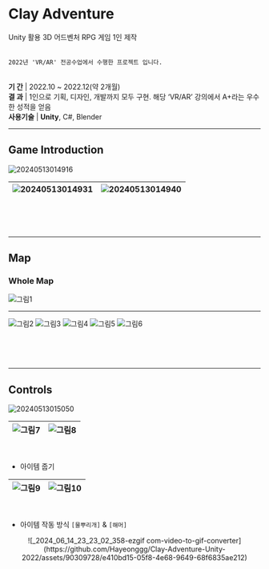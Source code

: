 # Clay Adventure
Unity 활용 3D 어드벤처 RPG 게임 1인 제작<br><br>

`2022년 'VR/AR' 전공수업에서 수행한 프로젝트 입니다.`
<br><br>

**기 간**  |  2022.10 ~ 2022.12(약 2개월)<br>
**결 과**  |  1인으로 기획, 디자인, 개발까지 모두 구현. 해당 ‘VR/AR’ 강의에서 A+라는 우수한 성적을 얻음<br>
**사용기술**  |  **Unity**, C#, Blender<br>

___

## Game Introduction
![20240513014916](https://github.com/Hayeonggg/Clay-Adventure-Unity-2022/assets/90309728/b94e6bbf-22b3-4e6d-b269-90ea816795ad)


| ![20240513014931](https://github.com/Hayeonggg/Clay-Adventure-Unity-2022/assets/90309728/5c6654ac-d9ea-4e6f-b975-8a555e9828d5) | ![20240513014940](https://github.com/Hayeonggg/Clay-Adventure-Unity-2022/assets/90309728/8733fe2d-38bc-47d2-b885-1e06a9b34ddb)|
|:---:|:---:|

<br><br><br>

___

## Map
### Whole Map
![그림1](https://github.com/Hayeonggg/Clay-Adventure-Unity-2022/assets/90309728/47d5b3ed-7be2-4337-bb90-38df04a6ef80)

___
![그림2](https://github.com/Hayeonggg/Clay-Adventure-Unity-2022/assets/90309728/2e5ce2a4-3fca-492c-b77f-4598b2b0f924)
![그림3](https://github.com/Hayeonggg/Clay-Adventure-Unity-2022/assets/90309728/11089b65-85b7-4ab7-9f21-826729c94190)
![그림4](https://github.com/Hayeonggg/Clay-Adventure-Unity-2022/assets/90309728/41b337aa-5cdb-47f8-8527-09c24a4a5f60)
![그림5](https://github.com/Hayeonggg/Clay-Adventure-Unity-2022/assets/90309728/39ea55d6-4214-4287-9339-3270ac2e1467)
![그림6](https://github.com/Hayeonggg/Clay-Adventure-Unity-2022/assets/90309728/60f1d92c-a918-4b40-a5d9-d357c9a254cf)

<br><br><br>

___

## Controls
![20240513015050](https://github.com/Hayeonggg/Clay-Adventure-Unity-2022/assets/90309728/e25f15c8-1482-4c1b-b070-90cfd4101833)

|![그림7](https://github.com/Hayeonggg/Clay-Adventure-Unity-2022/assets/90309728/5a41f4ad-fd50-46ac-8132-c393e2187095)|![그림8](https://github.com/Hayeonggg/Clay-Adventure-Unity-2022/assets/90309728/badb5eca-8e91-4551-969c-328a289a24ce)|
|:---:|:---:|

<br>

- 아이템 줍기
  
|![그림9](https://github.com/Hayeonggg/Clay-Adventure-Unity-2022/assets/90309728/420bdbb5-de35-4d20-a3ad-67aee6a6a02a)|![그림10](https://github.com/Hayeonggg/Clay-Adventure-Unity-2022/assets/90309728/4095c6db-8e50-4162-bc1d-9e4df9234fb1)|
|:---:|:---:|


<br>

- 아이템 작동 방식
  `[물뿌리개]` &   `[해머]`
<div align="center">
![_2024_06_14_23_23_02_358-ezgif com-video-to-gif-converter](https://github.com/Hayeonggg/Clay-Adventure-Unity-2022/assets/90309728/e410bd15-05f8-4e68-9649-68f6835ae212)
</div>









